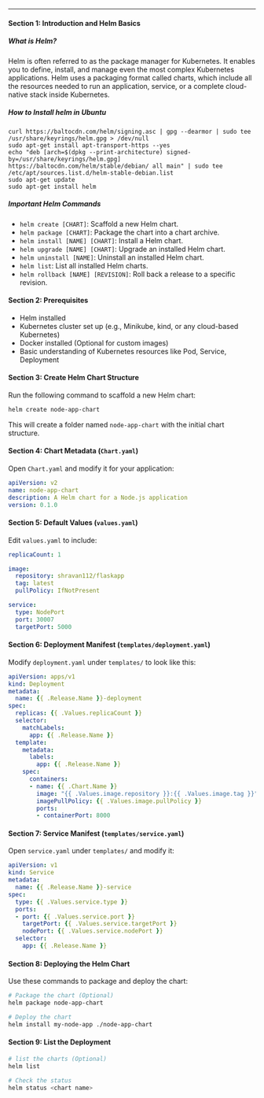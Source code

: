 ---

#### Section 1: Introduction and Helm Basics

##### What is Helm?

Helm is often referred to as the package manager for Kubernetes. It enables you to define, install, and manage even the most complex Kubernetes applications. Helm uses a packaging format called charts, which include all the resources needed to run an application, service, or a complete cloud-native stack inside Kubernetes.

##### How to Install helm in Ubuntu

```
curl https://baltocdn.com/helm/signing.asc | gpg --dearmor | sudo tee /usr/share/keyrings/helm.gpg > /dev/null
sudo apt-get install apt-transport-https --yes
echo "deb [arch=$(dpkg --print-architecture) signed-by=/usr/share/keyrings/helm.gpg] https://baltocdn.com/helm/stable/debian/ all main" | sudo tee /etc/apt/sources.list.d/helm-stable-debian.list
sudo apt-get update
sudo apt-get install helm
```


##### Important Helm Commands

- `helm create [CHART]`: Scaffold a new Helm chart.
- `helm package [CHART]`: Package the chart into a chart archive.
- `helm install [NAME] [CHART]`: Install a Helm chart.
- `helm upgrade [NAME] [CHART]`: Upgrade an installed Helm chart.
- `helm uninstall [NAME]`: Uninstall an installed Helm chart.
- `helm list`: List all installed Helm charts.
- `helm rollback [NAME] [REVISION]`: Roll back a release to a specific revision.

#### Section 2: Prerequisites

- Helm installed
- Kubernetes cluster set up (e.g., Minikube, kind, or any cloud-based Kubernetes)
- Docker installed (Optional for custom images)
- Basic understanding of Kubernetes resources like Pod, Service, Deployment

#### Section 3: Create Helm Chart Structure

Run the following command to scaffold a new Helm chart:

```bash
helm create node-app-chart
```

This will create a folder named `node-app-chart` with the initial chart structure.

#### Section 4: Chart Metadata (`Chart.yaml`)

Open `Chart.yaml` and modify it for your application:

```yaml
apiVersion: v2
name: node-app-chart
description: A Helm chart for a Node.js application
version: 0.1.0
```

#### Section 5: Default Values (`values.yaml`)

Edit `values.yaml` to include:

```yaml
replicaCount: 1

image:
  repository: shravan112/flaskapp
  tag: latest
  pullPolicy: IfNotPresent

service:
  type: NodePort
  port: 30007
  targetPort: 5000
```

#### Section 6: Deployment Manifest (`templates/deployment.yaml`)

Modify `deployment.yaml` under `templates/` to look like this:

```yaml
apiVersion: apps/v1
kind: Deployment
metadata:
  name: {{ .Release.Name }}-deployment
spec:
  replicas: {{ .Values.replicaCount }}
  selector:
    matchLabels:
      app: {{ .Release.Name }}
  template:
    metadata:
      labels:
        app: {{ .Release.Name }}
    spec:
      containers:
      - name: {{ .Chart.Name }}
        image: "{{ .Values.image.repository }}:{{ .Values.image.tag }}"
        imagePullPolicy: {{ .Values.image.pullPolicy }}
        ports:
        - containerPort: 8000
```

#### Section 7: Service Manifest (`templates/service.yaml`)

Open `service.yaml` under `templates/` and modify it:

```yaml
apiVersion: v1
kind: Service
metadata:
  name: {{ .Release.Name }}-service
spec:
  type: {{ .Values.service.type }}
  ports:
  - port: {{ .Values.service.port }}
    targetPort: {{ .Values.service.targetPort }}
    nodePort: {{ .Values.service.nodePort }}
  selector:
    app: {{ .Release.Name }}
```

#### Section 8: Deploying the Helm Chart

Use these commands to package and deploy the chart:

```bash
# Package the chart (Optional)
helm package node-app-chart

# Deploy the chart
helm install my-node-app ./node-app-chart
```

#### Section 9: List the Deployment

```bash
# list the charts (Optional)
helm list

# Check the status
helm status <chart name>
```

